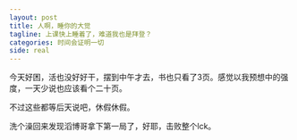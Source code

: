 ```yaml
---
layout: post
title: 人啊，睡你的大觉
tagline: 上课快上睡着了，难道我也是拜登？
categories: 时间会证明一切
side: real
---
```


今天好困，活也没好好干，摆到中午才去，书也只看了3页。感觉以我预想中的强度，一天少说也应该看个二十页。

不过这些都等后天说吧，休假休假。

洗个澡回来发现滔博哥拿下第一局了，好耶，击败整个lck。
